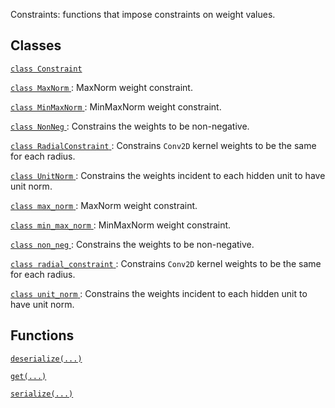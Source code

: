 Constraints: functions that impose constraints on weight values.



## Classes
[ `class Constraint` ](https://tensorflow.google.cn/api_docs/python/tf/keras/constraints/Constraint)

[ `class MaxNorm` ](https://tensorflow.google.cn/api_docs/python/tf/keras/constraints/MaxNorm): MaxNorm weight constraint.

[ `class MinMaxNorm` ](https://tensorflow.google.cn/api_docs/python/tf/keras/constraints/MinMaxNorm): MinMaxNorm weight constraint.

[ `class NonNeg` ](https://tensorflow.google.cn/api_docs/python/tf/keras/constraints/NonNeg): Constrains the weights to be non-negative.

[ `class RadialConstraint` ](https://tensorflow.google.cn/api_docs/python/tf/keras/constraints/RadialConstraint): Constrains  `Conv2D`  kernel weights to be the same for each radius.

[ `class UnitNorm` ](https://tensorflow.google.cn/api_docs/python/tf/keras/constraints/UnitNorm): Constrains the weights incident to each hidden unit to have unit norm.

[ `class max_norm` ](https://tensorflow.google.cn/api_docs/python/tf/keras/constraints/MaxNorm): MaxNorm weight constraint.

[ `class min_max_norm` ](https://tensorflow.google.cn/api_docs/python/tf/keras/constraints/MinMaxNorm): MinMaxNorm weight constraint.

[ `class non_neg` ](https://tensorflow.google.cn/api_docs/python/tf/keras/constraints/NonNeg): Constrains the weights to be non-negative.

[ `class radial_constraint` ](https://tensorflow.google.cn/api_docs/python/tf/keras/constraints/RadialConstraint): Constrains  `Conv2D`  kernel weights to be the same for each radius.

[ `class unit_norm` ](https://tensorflow.google.cn/api_docs/python/tf/keras/constraints/UnitNorm): Constrains the weights incident to each hidden unit to have unit norm.



## Functions
[ `deserialize(...)` ](https://tensorflow.google.cn/api_docs/python/tf/keras/constraints/deserialize)

[ `get(...)` ](https://tensorflow.google.cn/api_docs/python/tf/keras/constraints/get)

[ `serialize(...)` ](https://tensorflow.google.cn/api_docs/python/tf/keras/constraints/serialize)

